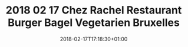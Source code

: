 ---
title: "2018 02 17 Chez Rachel Restaurant Burger Bagel Vegetarien Bruxelles"
date: "2018-02-17T17:18:30+01:00"
draft: true
thumbnail: "https://images.crokmou.com/"
categories:
  - ""
tags:
  - ""
description: ""
---